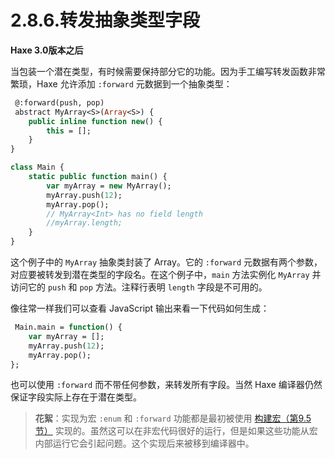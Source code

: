 # 2.8.6.转发抽象类型字段

**Haxe 3.0版本之后**

当包装一个潜在类型，有时候需要保持部分它的功能。因为手工编写转发函数非常繁琐，Haxe 允许添加 `:forward` 元数据到一个抽象类型：

```haxe
 @:forward(push, pop) 
 abstract MyArray<S>(Array<S>) {
    public inline function new() { 
        this = []; 
    } 
}

class Main { 
    static public function main() { 
        var myArray = new MyArray();
        myArray.push(12); 
        myArray.pop(); 
        // MyArray<Int> has no field length 
        //myArray.length; 
    }
}
```

这个例子中的 `MyArray` 抽象类封装了 Array。它的 `:forward` 元数据有两个参数，对应要被转发到潜在类型的字段名。在这个例子中，`main` 方法实例化 `MyArray` 并访问它的 `push` 和 `pop` 方法。注释行表明 `length` 字段是不可用的。

像往常一样我们可以查看 JavaScript 输出来看一下代码如何生成：

```haxe
 Main.main = function() { 
    var myArray = []; 
    myArray.push(12); 
    myArray.pop(); 
}; 
```

也可以使用 `:forward` 而不带任何参数，来转发所有字段。当然 Haxe 编译器仍然保证字段实际上存在于潜在类型。

> **花絮**：实现为宏
> `:enum` 和 `:forward` 功能都是最初被使用 [构建宏（第9.5节）](http:///#) 实现的。虽然这可以在非宏代码很好的运行，但是如果这些功能从宏内部运行它会引起问题。这个实现后来被移到编译器中。